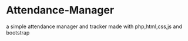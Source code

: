# Attendance-Manager
a simple attendance manager and tracker made with php,html,css,js and bootstrap
